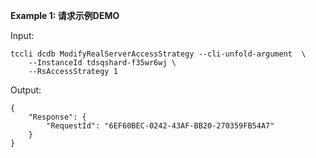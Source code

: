 **Example 1: 请求示例DEMO**



Input: 

```
tccli dcdb ModifyRealServerAccessStrategy --cli-unfold-argument  \
    --InstanceId tdsqshard-f35wr6wj \
    --RsAccessStrategy 1
```

Output: 
```
{
    "Response": {
        "RequestId": "6EF60BEC-0242-43AF-BB20-270359FB54A7"
    }
}
```

